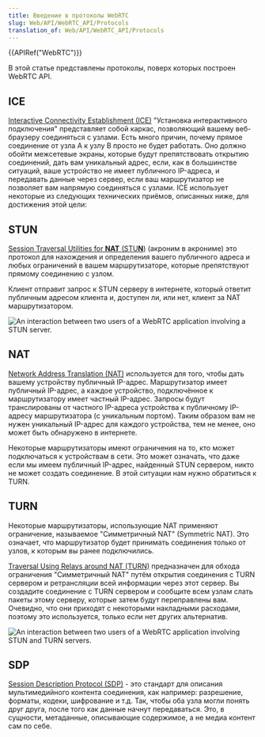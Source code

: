 ```yaml
---
title: Введение в протоколы WebRTC
slug: Web/API/WebRTC_API/Protocols
translation_of: Web/API/WebRTC_API/Protocols
---
```


{{APIRef("WebRTC")}}

В этой статье представлены протоколы, поверх которых построен WebRTC API.

## ICE

[Interactive Connectivity Establishment (ICE)](http://en.wikipedia.org/wiki/Interactive_Connectivity_Establishment) "Установка интерактивного подключения" представляет собой каркас, позволяющий вашему веб-браузеру соединяться с узлами. Есть много причин, почему прямое соединение от узла A к узлу B просто не будет работать. Оно должно обойти межсетевые экраны, которые будут препятствовать открытию соединений, дать вам уникальный адрес, если, как в большинстве ситуаций, ваше устройство не имеет публичного IP-адреса, и передавать данные через сервер, если ваш маршрутизатор не позволяет вам напрямую соединяться с узлами. ICE использует некоторые из следующих технических приёмов, описанных ниже, для достижения этой цели:

## STUN

[Session Traversal Utilities for **NAT** (STU**N**)](http://en.wikipedia.org/wiki/STUN) (акроним в акрониме) это протокол для нахождения и определения вашего публичного адреса и любых ограничений в вашем маршрутизаторе, которые препятствуют прямому соединению с узлом.

Клиент отправит запрос к STUN серверу в интернете, который ответит публичным адресом клиента и, доступен ли, или нет, клиент за NAT маршрутизатором.

![An interaction between two users of a WebRTC application involving a STUN server.](webrtc-stun.png)

## NAT

[Network Address Translation (NAT)](http://en.wikipedia.org/wiki/NAT) используется для того, чтобы дать вашему устройству публичный IP-адрес. Маршрутизатор имеет публичный IP-адрес, а каждое устройство, подключённое к маршрутизатору имеет частный IP-адрес. Запросы будут транслированы от частного IP-адреса устройства к публичному IP-адресу маршрутизатора (с уникальным портом). Таким образом вам не нужен уникальный IP-адрес для каждого устройства, тем не менее, оно может быть обнаружено в интернете.

Некоторые маршрутизаторы имеют ограничения на то, кто может подключаться к устройствам в сети. Это может означать, что даже если мы имеем публичный IP-адрес, найденный STUN сервером, никто не может создать соединение. В этой ситуации нам нужно обратиться к TURN.

## TURN

Некоторые маршрутизаторы, использующие NAT применяют ограничение, называемое "Симметричный NAT" (Symmetric NAT). Это означает, что маршрутизатор будет принимать соединения только от узлов, к которым вы ранее подключились.

[Traversal Using Relays around NAT (TURN)](http://en.wikipedia.org/wiki/TURN) предназначен для обхода ограничения "Симметричный NAT" путём открытия соединения с TURN сервером и ретрансляции всей информации через этот сервер. Вы создадите соединение с TURN сервером и сообщите всем узлам слать пакеты этому серверу, которые затем будут переправлены вам. Очевидно, что они приходят с некоторыми накладными расходами, поэтому это используется, только если нет других альтернатив.

![An interaction between two users of a WebRTC application involving STUN and TURN servers.](webrtc-turn.png)

## SDP

[Session Description Protocol (SDP)](http://en.wikipedia.org/wiki/Session_Description_Protocol) - это стандарт для описания мультимедийного контента соединения, как например: разрешение, форматы, кодеки, шифрование и т.д. Так, чтобы оба узла могли понять друг друга, после того как данные начнут передаваться. Это, в сущности, метаданные, описывающие содержимое, а не медиа контент сам по себе.
